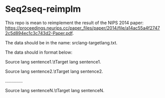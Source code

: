 # Seq2seq-reimplm

This repo is mean to reimplement the result of the NIPS 2014 paper: https://proceedings.neurips.cc/paper_files/paper/2014/file/a14ac55a4f27472c5d894ec1c3c743d2-Paper.pdf. 


The data should be in the name: srclang-targetlang.txt.  

The data should in format below:  

Source lang sentence1.\tTarget lang sentence1.  
  
Source lang sentence2.\tTarget lang sentence2.  
  
..............
  
Source lang sentenceN.\tTarget lang sentenceN.  
  
  
  
